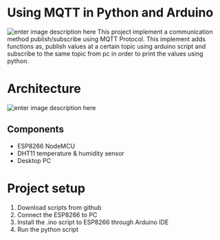 
# Using MQTT in Python and Arduino

![enter image description here](https://i.ibb.co/SRH4rqg/192481041-530347304656041-4530843913811320355-n.jpg)
This project implement a communication method publish/subscribe using MQTT Protocol. This implement adds functions as, publish values at a certain topic using arduino script and subscribe to the same topic from pc in order to print the values using python.
# Architecture
![enter image description here](https://i.ibb.co/Dwpyqnm/final.png)
## Components

-   ESP8266 NodeMCU
-   DHT11 temperature & humidity sensor
-   Desktop PC

# Project setup

 1. Download scripts from github
 2. Connect the ESP8266 to PC
 3. Install the .ino script to ESP8266 through Arduino IDE
 4. Run the python script 

